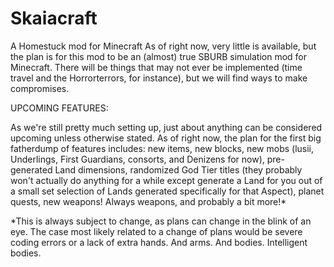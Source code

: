 # Skaiacraft
A Homestuck mod for Minecraft
As of right now, very little is available, but the plan is for this mod to be an (almost) true SBURB simulation mod for Minecraft. There will be things that may not ever be implemented (time travel and the Horrorterrors, for instance), but we will find ways to make compromises.

UPCOMING FEATURES:

As we're still pretty much setting up, just about anything can be considered upcoming unless otherwise stated. As of right now, the plan for the first big fatherdump of features includes: new items, new blocks, new mobs (lusii, Underlings, First Guardians, consorts, and Denizens for now), pre-generated Land dimensions, randomized God Tier titles (they probably won't actually do anything for a while except generate a Land for you out of a small set selection of Lands generated specifically for that Aspect), planet quests, new weapons! Always weapons, and probably a bit more!*


*This is always subject to change, as plans can change in the blink of an eye. The case most likely related to a change of plans would be severe coding errors or a lack of extra hands. And arms. And bodies. Intelligent bodies.
